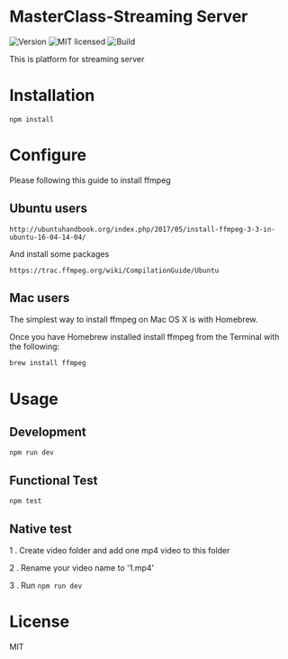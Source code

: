 # MasterClass-Streaming Server

  ![Version](https://img.shields.io/npm/v/npm.svg)
  ![MIT licensed](https://img.shields.io/badge/license-MIT-blue.svg)
  ![Build](https://img.shields.io/vso/build/larsbrinkhoff/953a34b9-5966-4923-a48a-c41874cfb5f5/1.svg)

  This is platform for streaming server  
# Installation
```
npm install
```
# Configure
Please following this guide to install ffmpeg

## Ubuntu users
```
http://ubuntuhandbook.org/index.php/2017/05/install-ffmpeg-3-3-in-ubuntu-16-04-14-04/
```
And install some packages
```
https://trac.ffmpeg.org/wiki/CompilationGuide/Ubuntu
```
## Mac users 
The simplest way to install ffmpeg on Mac OS X is with Homebrew.

Once you have Homebrew installed install ffmpeg from the Terminal with the following:
```
brew install ffmpeg
```
# Usage
## Development 

```
npm run dev
```

## Functional Test

```
npm test
```

## Native test

1 . Create video folder and add one mp4 video to this folder

2 . Rename your video name to '1.mp4'

3 . Run ``` npm run dev ``` 
# License
MIT